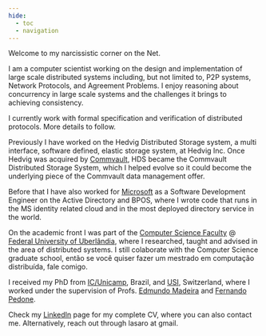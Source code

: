 ```yaml
---
hide:
  - toc
  - navigation
---
```


Welcome to my narcissistic corner on the Net.

I am a computer scientist working on the design and implementation of large scale distributed systems including, but not limited to, P2P systems, Network Protocols, and Agreement Problems.
I enjoy reasoning about concurrency in large scale systems and the challenges it brings to achieving consistency.

I currently work with formal specification and verification of distributed protocols. More details to follow.

Previously I have worked on the Hedvig Distributed Storage system, a multi interface, software defined, elastic storage system, at Hedvig Inc.
Once Hedvig was acquired by [Commvault](https://www.commvault.com/), HDS became the Commvault Distributed Storage System, which I helped evolve so it could become the underlying piece of the Commvault data management offer.

Before that I have also worked for [Microsoft](https://www.microsoft.com) as a Software Development Engineer on the Active Directory and BPOS, where I wrote code that runs in the MS identity related cloud and in the most deployed directory service in the world.

On the academic front I was part of the [Computer Science Faculty](https://www.facom.ufu.br) @ [Federal University of Uberlândia](https://www.ufu.br), where I researched, taught and advised in the area of distributed systems. I still colaborate with the Computer Science graduate school, então se você quiser fazer um mestrado em computação distribuída, fale comigo.

I received my PhD from [IC/Unicamp](https://www.ic.unicamp.br), Brazil, and [USI](https://www.inf.usi.ch/en), Switzerland, where I worked under the supervision of Profs. [Edmundo Madeira](https://www.ic.unicamp.br/~edmundo) and [Fernando Pedone](https://www.inf.usi.ch/faculty/pedone/). 
<!-- As a PhD student I was a member of the Sprint project on high performance database replication.-->

Check my [LinkedIn](https://www.linkedin.com/in/lasaro/) page for my complete CV, where you can also contact me.
Alternatively, reach out through lasaro at gmail.
